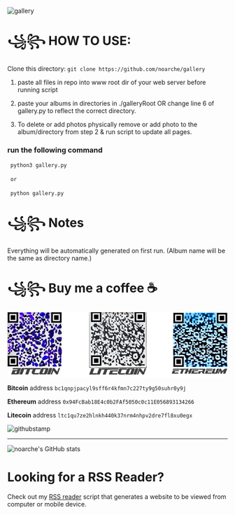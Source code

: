 ![gallery](https://github.com/user-attachments/assets/a6cd55dd-4d2b-41f4-993c-058e5e343bf5)

# ꧁꧂  HOW TO USE:
Clone this directory:
`git clone https://github.com/noarche/gallery`

1. paste all files in repo into www root dir of your web server before running script
                    
2. paste your albums in directories in ./galleryRoot OR change line 6 of gallery.py to reflect the correct directory. 

3. To delete or add photos physically remove or add photo to the album/directory from step 2 & run script to update all pages. 

### run the following command

     python3 gallery.py

     or 

     python gallery.py





# ꧁꧂  Notes

Everything will be automatically generated on first run. (Album name will be the same as directory name.)






# ꧁꧂  Buy me a coffee ☕

![qrCode](https://raw.githubusercontent.com/noarche/cd-ripper/main/unrelated-ignore/CryptoQRcodes.png)

**Bitcoin** address `bc1qnpjpacyl9sff6r4kfmn7c227ty9g50suhr0y9j`


**Ethereum** address `0x94FcBab18E4c0b2FAf5050c0c11E056893134266`


**Litecoin** address `ltc1qu7ze2hlnkh440k37nrm4nhpv2dre7fl8xu0egx`

![githubstamp](https://github.com/user-attachments/assets/d7b584e2-ba2a-442c-8783-9acb3a4781a5)


-------------------------------------------------------------------

![noarche's GitHub stats](https://github-readme-stats.vercel.app/api?username=noarche&show_icons=true&theme=transparent)

# Looking for a RSS Reader?

Check out my [RSS reader](https://github.com/noarche/rss) script that generates a website to be viewed from computer or mobile device.


